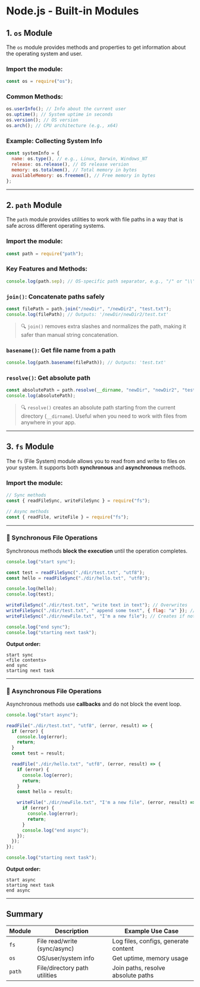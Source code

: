 # Node.js - Built-in Modules

## 1. `os` Module

The `os` module provides methods and properties to get information about the operating system and user.

### Import the module:

```js
const os = require("os");
```

### Common Methods:

```js
os.userInfo(); // Info about the current user
os.uptime(); // System uptime in seconds
os.version(); // OS version
os.arch(); // CPU architecture (e.g., x64)
```

### Example: Collecting System Info

```js
const systemInfo = {
  name: os.type(), // e.g., Linux, Darwin, Windows_NT
  release: os.release(), // OS release version
  memory: os.totalmem(), // Total memory in bytes
  availableMemory: os.freemem(), // Free memory in bytes
};
```

---

## 2. `path` Module

The `path` module provides utilities to work with file paths in a way that is safe across different operating systems.

### Import the module:

```js
const path = require("path");
```

### Key Features and Methods:

```js
console.log(path.sep); // OS-specific path separator, e.g., "/" or "\\"
```

### `join()`: Concatenate paths safely

```js
const filePath = path.join("/newDir", "/newDir2", "test.txt");
console.log(filePath); // Outputs: '/newDir/newDir2/test.txt'
```

> 🔍 `join()` removes extra slashes and normalizes the path, making it safer than manual string concatenation.

### `basename()`: Get file name from a path

```js
console.log(path.basename(filePath)); // Outputs: 'test.txt'
```

### `resolve()`: Get absolute path

```js
const absolutePath = path.resolve(__dirname, "newDir", "newDir2", "test.txt");
console.log(absolutePath);
```

> 🔍 `resolve()` creates an absolute path starting from the current directory (`__dirname`).
> Useful when you need to work with files from anywhere in your app.

---

## 3. `fs` Module

The `fs` (File System) module allows you to read from and write to files on your system. It supports both **synchronous** and **asynchronous** methods.

### Import the module:

```js
// Sync methods
const { readFileSync, writeFileSync } = require("fs");

// Async methods
const { readFile, writeFile } = require("fs");
```

---

### 🔹 Synchronous File Operations

Synchronous methods **block the execution** until the operation completes.

```js
console.log("start sync");

const test = readFileSync("./dir/test.txt", "utf8");
const hello = readFileSync("./dir/hello.txt", "utf8");

console.log(hello);
console.log(test);

writeFileSync("./dir/test.txt", "write text in text"); // Overwrites
writeFileSync("./dir/test.txt", " append some text", { flag: "a" }); // Appends
writeFileSync("./dir/newFile.txt", "I'm a new file"); // Creates if not exists

console.log("end sync");
console.log("starting next task");
```

**Output order:**

```
start sync
<file contents>
end sync
starting next task
```

---

### 🔹 Asynchronous File Operations

Asynchronous methods use **callbacks** and do not block the event loop.

```js
console.log("start async");

readFile("./dir/test.txt", "utf8", (error, result) => {
  if (error) {
    console.log(error);
    return;
  }
  const test = result;

  readFile("./dir/hello.txt", "utf8", (error, result) => {
    if (error) {
      console.log(error);
      return;
    }
    const hello = result;

    writeFile("./dir/newFile.txt", "I'm a new file", (error, result) => {
      if (error) {
        console.log(error);
        return;
      }
      console.log("end async");
    });
  });
});

console.log("starting next task");
```

**Output order:**

```
start async
starting next task
end async
```

---

## Summary

| Module | Description                   | Example Use Case                     |
| ------ | ----------------------------- | ------------------------------------ |
| `fs`   | File read/write (sync/async)  | Log files, configs, generate content |
| `os`   | OS/user/system info           | Get uptime, memory usage             |
| `path` | File/directory path utilities | Join paths, resolve absolute paths   |
